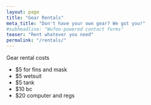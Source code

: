 ```yaml
---
layout: page
title: "Gear Rentals"
meta_title: "Don't have your own gear? We got you!"
#subheadline: "Wufoo-powered contact forms"
teaser: "Rent whatever you need"
permalink: "/rentals/"
---
```


Gear rental costs

- $5 for fins and mask
- $5 wetsuit
- $5 tank
- $10 bc
- $20 computer and regs
